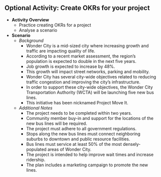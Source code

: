 ## Optional Activity: Create OKRs for your project
- **Activity Overview**
	- Practice creating OKRs for a project
	- Analyse a scenario
- **Scenario**
	- *Background*
		- Wonder City is a mid-sized city where increasing growth and traffic are impacting quality of life. 
		- According to a recent market assessment, the region’s population is expected to double in the next five years. 
		- Job growth is expected to increase by 48%. 
		- This growth will impact street networks, parking and mobility.
		- Wonder City has several city-wide objectives related to reducing traffic congestion and improving the city’s infrastructure. 
		- In order to support these city-wide objectives, the Wonder City Transportation Authority (WCTA) will be launching five new bus lines. 
		- This initiative has been nicknamed Project Move It.
	- *Additional Notes*
		- The project needs to be completed within two years.
		- Community member buy-in and support for the locations of the new bus lines will be required.
		- The project must adhere to all government regulations.
		- Stops along the new bus lines must connect neighboring suburbs to downtown and public resource facilities.
		- Bus lines must service at least 50% of the most densely-populated areas of Wonder City.
		- The project is intended to help improve wait times and increase ridership.
		- The plan includes a marketing campaign to promote the new lines.